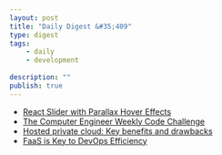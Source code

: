 ```yaml
---
layout: post
title: "Daily Digest &#35;409"
type: digest
tags: 
    - daily
    - development
    
description: ""
publish: true
---
```


- [React Slider with Parallax Hover Effects](https://tympanus.net/codrops/2019/08/20/react-slider-with-parallax-hover-effects/)
- [The Computer Engineer Weekly Code Challenge](https://medium.com/the-computer-engineer-weekly-code-challenge)
- [Hosted private cloud: Key benefits and drawbacks](https://techbeacon.com/enterprise-it/hosted-private-cloud-key-benefits-drawbacks)
- [FaaS is Key to DevOps Efficiency](https://devops.com/faas-is-key-to-devops-efficiency/)
